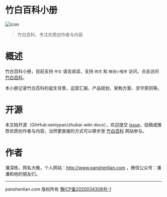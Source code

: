 # 竹白百科小册

![icon](http://docs.zhubai.wiki/_media/logo192.png)

> 竹白百科，专注优质创作者与内容

# 概述

竹白百科小册，目前支持 `中文` 语言阅读，支持 `网页` 和 `微信小程序` 访问，点击访问 [竹白百科](http://www.zhubai.wiki)。

本小册记录竹白百科的诞生背景、运营汇报、产品规划、架构方案、坚守原则等。 

# 开源

本文档开源（GihHub:senlypan/zhubai-wiki-docs），欢迎提交 [issue](https://github.com/senlypan/zhubai-wiki-docs/issues)，投稿或推荐优质创作者与内容，当然更直接的方式可以移步至 [竹白百科](http://www.zhubai.wiki) 网站参与。

# 作者

潘深练，网名大晚，个人网站：http://www.panshenlian.com ，微信公众号：潘潘和他的朋友们。

***

panshenlian.com 版权所有  [豫ICP备2020034308号-1](https://beian.miit.gov.cn/)